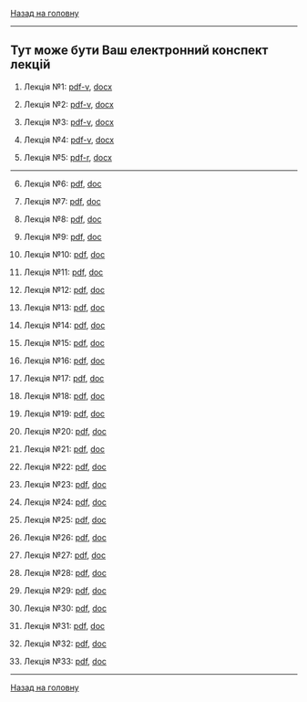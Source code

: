 <!--DEBUG-->

[Назад на головну](../README.md)

---

## Тут може бути Ваш електронний конспект лекцій

1. Лекція №1: [pdf-v](1-v.pdf), [docx](1.docx)

2. Лекція №2: [pdf-v](2-v.pdf), [docx](2.docx)

3. Лекція №3: [pdf-v](3-v.pdf), [docx](3.docx)

4. Лекція №4: [pdf-v](4-v.pdf), [docx](4.docx)

5. Лекція №5: [pdf-r](5-r.pdf), [docx](5.docx)

---

6. Лекція №6: [pdf](6.pdf), [doc](6.doc)

7. Лекція №7: [pdf](7.pdf), [doc](7.doc)

8. Лекція №8: [pdf](8.pdf), [doc](8.doc)

9. Лекція №9: [pdf](9.pdf), [doc](9.doc)

10. Лекція №10: [pdf](10.pdf), [doc](10.doc)

11. Лекція №11: [pdf](11.pdf), [doc](11.doc)

12. Лекція №12: [pdf](12.pdf), [doc](12.doc)

13. Лекція №13: [pdf](13.pdf), [doc](13.doc)

14. Лекція №14: [pdf](14.pdf), [doc](14.doc)

15. Лекція №15: [pdf](15.pdf), [doc](15.doc)

16. Лекція №16: [pdf](16.pdf), [doc](16.doc)

17. Лекція №17: [pdf](17.pdf), [doc](17.doc)

18. Лекція №18: [pdf](18.pdf), [doc](18.doc)

19. Лекція №19: [pdf](19.pdf), [doc](19.doc)

20. Лекція №20: [pdf](20.pdf), [doc](20.doc)

21. Лекція №21: [pdf](21.pdf), [doc](21.doc)

22. Лекція №22: [pdf](22.pdf), [doc](22.doc)

23. Лекція №23: [pdf](23.pdf), [doc](23.doc)

24. Лекція №24: [pdf](24.pdf), [doc](24.doc)

25. Лекція №25: [pdf](25.pdf), [doc](25.doc)

26. Лекція №26: [pdf](26.pdf), [doc](26.doc)

27. Лекція №27: [pdf](27.pdf), [doc](27.doc)

28. Лекція №28: [pdf](28.pdf), [doc](28.doc)

29. Лекція №29: [pdf](29.pdf), [doc](29.doc)

30. Лекція №30: [pdf](30.pdf), [doc](30.doc)

31. Лекція №31: [pdf](31.pdf), [doc](31.doc)

32. Лекція №32: [pdf](32.pdf), [doc](32.doc)

33. Лекція №33: [pdf](33.pdf), [doc](33.doc)

---

[Назад на головну](../README.md)
